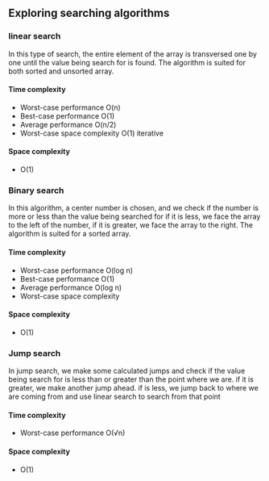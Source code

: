 ## Exploring searching algorithms

### linear search
In this type of search, the entire element of the array is transversed one by one until the value being search for is found.
The algorithm is suited for both sorted and unsorted array.
#### Time complexity
- Worst-case performance	O(n)
- Best-case performance	O(1)
- Average performance	O(n/2)
- Worst-case space complexity	O(1) iterative
#### Space complexity
- O(1)

### Binary search
In this algorithm, a center number is chosen, and we check if the number is more or less than the value being searched for
if it is less, we face the array to the left of the number, if it is greater, we face the array to the right.
The algorithm is suited for a sorted array.
#### Time complexity
- Worst-case performance	O(log n)
- Best-case performance	O(1)
- Average performance	O(log n)
- Worst-case space complexity
#### Space complexity
- O(1)

### Jump search
In jump search, we make some calculated jumps and check if the value being search for is less than or greater than the point where we are.
if it is greater, we make another jump ahead. if is less, we jump back to where we are coming from and use linear search to search from that point
#### Time complexity
- Worst-case performance	O(√n) 
#### Space complexity
- O(1)
